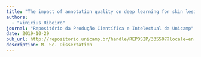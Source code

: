 ```yaml
---
title: "The impact of annotation quality on deep learning for skin lesion segmentation"
authors:
  - "Vinicius Ribeiro"
journal: "Repositório da Produção Científica e Intelectual da Unicamp"
date: 2019-10-29
pub_url: http://repositorio.unicamp.br/handle/REPOSIP/335507?locale=en
description: M. Sc. Dissertation
---
```

